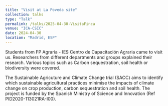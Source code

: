 ```yaml
---
title: "Visit at La Poveda site"
collection: talks
type: "Talk"
permalink: /talks/2025-04-30-VisitaFinca
venue: "ICA-CSIC"
date: 2024-04-30
location: "Madrid, ESP"
---
```


Students from FP Agraria - IES Centro de Capacitación Agraria came to visit us. Researchers from different departments and groups explained their research. 
Various topics such as Carbon sequestration, soil health or biodiversity were covered. 

The Sustainable Agricuture and Climate Change trial (SACC) aims to identify which sustainable agricultural practices minimise the impacts of climate change on crop production, carbon sequestration and soil health. The project is funded by the Spanish Ministry of Science and Innovation (Ref PID2020-113021RA-I00).

